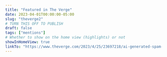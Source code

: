 ```yaml
---
title: "Featured in The Verge"
date: 2023-04-01T00:00:00-05:00
slug: "theverge2"
# TURN THIS OFF TO PUBLISH
draft: false
tags: ["mentions"]
# Whether to show on the home view (highlights) or not
showInHomeView: true
linkTo: "https://www.theverge.com/2023/4/25/23697218/ai-generated-spam-fake-user-reviews-as-an-ai-language-model"
---
```

